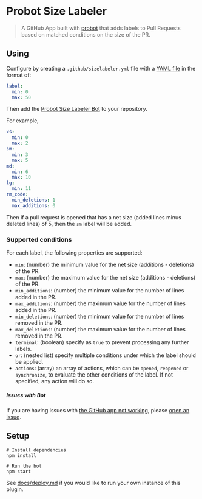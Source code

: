 # Probot Size Labeler

> A GitHub App built with [probot](https://github.com/probot/probot) that adds labels to Pull Requests based on matched conditions on the size of the PR.

## Using

Configure by creating a `.github/sizelabeler.yml` file with a [YAML file](https://en.wikipedia.org/wiki/YAML) in the format of:

```yaml
label:
  min: 0
  max: 50
```
Then add the [Probot Size Labeler Bot](https://github.com/apps/probot-sizelabeler) to your repository.

For example,

```yaml
xs:
  min: 0
  max: 2
sm:
  min: 3
  max: 5
md:
  min: 6
  max: 10
lg:
  min: 11
rm_code:
  min_deletions: 1
  max_additions: 0
```

Then if a pull request is opened that has a net size (added lines minus deleted lines) of 5, then the `sm` label will be added.

### Supported conditions

For each label, the following properties are supported:

* `min`: (number) the minimum value for the net size (additions - deletions) of the PR.
* `max`: (number) the maximum value for the net size (additions - deletions) of the PR.
* `min_additions`: (number) the minimum value for the number of lines added in the PR.
* `max_additions`: (number) the maximum value for the number of lines added in the PR.
* `min_deletions`: (number) the minimum value for the number of lines removed in the PR.
* `max_deletions`: (number) the maximum value for the number of lines removed in the PR.
* `terminal`: (boolean) specify as `true` to prevent processing any further labels.
* `or`: (nested list) specify multiple conditions under which the label should be applied.
* `actions`: (array) an array of actions, which can be `opened`, `reopened` or `synchronize`, to evaluate the other conditions of the label. If not specified, any action will do so.

##### Issues with Bot

If you are having issues with [the GitHub app not working](https://github.com/apps/probot-sizelabeler), please [open an issue](https://github.com/greglockwood/sizelabeler/issues).


## Setup

```
# Install dependencies
npm install

# Run the bot
npm start
```

See [docs/deploy.md](docs/deploy.md) if you would like to run your own instance of this plugin.
